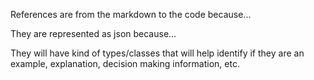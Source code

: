 References are from the markdown to the code because...

They are represented as json because...

They will have kind of types/classes that will help identify if they are an example, explanation, decision making information, etc.

